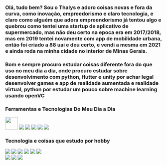 ### Olá, tudo bem? Sou o Thalys e adoro coisas novas e fora da curva, como inovação, empreedorismo e claro tecnologia, e claro como alguém que adora empreendorismo já tentou algo e quebrou como tentei uma startup de aplicativo de supermercado, mas não deu certo na epoca era em 2017/2018, mas em 2019 tentei novamente com app de mobilidade urbana, então foi criado a 88 uai e deu certo, e vendi a mesma em 2021 e ainda roda na minha cidade no interior de Minas Gerais.
### Bom e sempre procuro estudar coisas diferente fora do que uso no meu dia a dia, onde procuro estudar sobre desenvolvimento com python, flutter e unity por achar legal desenvolver games e app de realidade aumentada e realidade virtual, python por estudar um pouco sobre machine learning usando openVC 

### Ferramentas e Tecnologias Do Meu Dia a Dia

<img src="https://cdn.jsdelivr.net/gh/devicons/devicon/icons/java/java-original.svg" width="40" height="40"/>

<img src="https://cdn.jsdelivr.net/gh/devicons/devicon/icons/spring/spring-original.svg" />          

<img src="https://cdn.jsdelivr.net/gh/devicons/devicon/icons/angularjs/angularjs-original.svg" />          

<img src="https://cdn.jsdelivr.net/gh/devicons/devicon/icons/vscode/vscode-original.svg" />          

<img src="https://cdn.jsdelivr.net/gh/devicons/devicon/icons/github/github-original.svg" />

<img src="https://cdn.jsdelivr.net/gh/devicons/devicon/icons/gitlab/gitlab-original.svg" />


### Tecnologia e coisas que estudo por hobby

<img src="https://cdn.jsdelivr.net/gh/devicons/devicon/icons/python/python-original.svg" />

<img src="https://cdn.jsdelivr.net/gh/devicons/devicon/icons/opencv/opencv-original.svg" />

<img src="https://cdn.jsdelivr.net/gh/devicons/devicon/icons/flutter/flutter-original.svg" />

<img src="https://cdn.jsdelivr.net/gh/devicons/devicon/icons/csharp/csharp-original.svg" />          
                    
<img src="https://cdn.jsdelivr.net/gh/devicons/devicon/icons/unity/unity-original.svg" />

<img src="https://cdn.jsdelivr.net/gh/devicons/devicon/icons/qt/qt-original.svg" />
          
          
          

<div>
<a href="https://instagram.com/thalysmc" target="_blank"><img src="https://img.shields.io/badge/-Instagram-%23E4405F?style=for-the-badge&logo=instagram&logoColor=white" target="_blank"></a>
<a href = "mailto:thalyscosta99@gmail.com"><img src="https://img.shields.io/badge/Gmail-D14836?style=for-the-badge&logo=gmail&logoColor=white" target="_blank"></a>
<a href="https://www.linkedin.com/in/thalys-matos-costa-41ba15138/" target="_blank"><img src="https://img.shields.io/badge/-LinkedIn-%230077B5?style=for-the-badge&logo=linkedin&logoColor=white" target="_blank"></a>   
</div>

<!--
**TH4LY5/TH4LY5** is a ✨ _special_ ✨ repository because its `README.md` (this file) appears on your GitHub profile.

Here are some ideas to get you started:

- 🔭 I’m currently working on ...
- 🌱 I’m currently learning ...
- 👯 I’m looking to collaborate on ...
- 🤔 I’m looking for help with ...
- 💬 Ask me about ...
- 📫 How to reach me: ...
- 😄 Pronouns: ...
- ⚡ Fun fact: ...
-->

